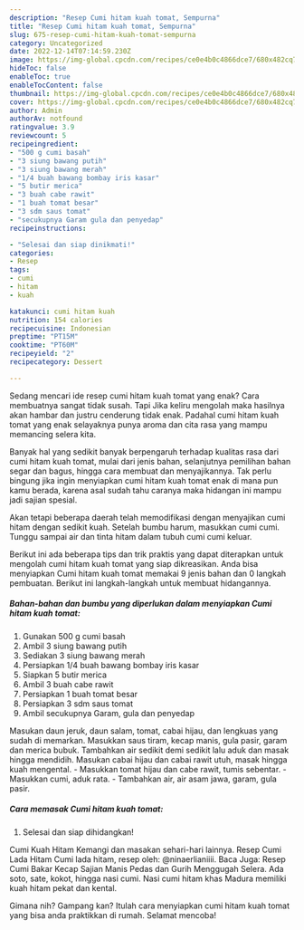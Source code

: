 ```yaml
---
description: "Resep Cumi hitam kuah tomat, Sempurna"
title: "Resep Cumi hitam kuah tomat, Sempurna"
slug: 675-resep-cumi-hitam-kuah-tomat-sempurna
category: Uncategorized
date: 2022-12-14T07:14:59.230Z
image: https://img-global.cpcdn.com/recipes/ce0e4b0c4866dce7/680x482cq70/cumi-hitam-kuah-tomat-foto-resep-utama.jpg
hideToc: false
enableToc: true
enableTocContent: false
thumbnail: https://img-global.cpcdn.com/recipes/ce0e4b0c4866dce7/680x482cq70/cumi-hitam-kuah-tomat-foto-resep-utama.jpg
cover: https://img-global.cpcdn.com/recipes/ce0e4b0c4866dce7/680x482cq70/cumi-hitam-kuah-tomat-foto-resep-utama.jpg
author: Admin
authorAv: notfound
ratingvalue: 3.9
reviewcount: 5
recipeingredient:
- "500 g cumi basah"
- "3 siung bawang putih"
- "3 siung bawang merah"
- "1/4 buah bawang bombay iris kasar"
- "5 butir merica"
- "3 buah cabe rawit"
- "1 buah tomat besar"
- "3 sdm saus tomat"
- "secukupnya Garam gula dan penyedap"
recipeinstructions:

- "Selesai dan siap dinikmati!"
categories:
- Resep
tags:
- cumi
- hitam
- kuah

katakunci: cumi hitam kuah 
nutrition: 154 calories
recipecuisine: Indonesian
preptime: "PT15M"
cooktime: "PT60M"
recipeyield: "2"
recipecategory: Dessert

---
```



Sedang mencari ide resep cumi hitam kuah tomat yang enak? Cara membuatnya sangat tidak susah. Tapi Jika keliru mengolah maka hasilnya akan hambar dan justru cenderung tidak enak. Padahal cumi hitam kuah tomat yang enak selayaknya punya aroma dan cita rasa yang mampu memancing selera kita.


Banyak hal yang sedikit banyak berpengaruh terhadap kualitas rasa dari cumi hitam kuah tomat, mulai dari jenis bahan, selanjutnya pemilihan bahan segar dan bagus, hingga cara membuat dan menyajikannya. Tak perlu bingung jika ingin menyiapkan cumi hitam kuah tomat enak di mana pun kamu berada, karena asal sudah tahu caranya maka hidangan ini mampu jadi sajian spesial.

Akan tetapi beberapa daerah telah memodifikasi dengan menyajikan cumi hitam dengan sedikit kuah. Setelah bumbu harum, masukkan cumi cumi. Tunggu sampai air dan tinta hitam dalam tubuh cumi cumi keluar.


Berikut ini ada beberapa tips dan trik praktis yang dapat diterapkan untuk mengolah cumi hitam kuah tomat yang siap dikreasikan. Anda bisa menyiapkan Cumi hitam kuah tomat memakai 9 jenis bahan dan 0 langkah pembuatan. Berikut ini langkah-langkah untuk membuat hidangannya.

<!--inarticleads1-->

##### Bahan-bahan dan bumbu yang diperlukan dalam menyiapkan Cumi hitam kuah tomat:

1. Gunakan 500 g cumi basah
1. Ambil 3 siung bawang putih
1. Sediakan 3 siung bawang merah
1. Persiapkan 1/4 buah bawang bombay iris kasar
1. Siapkan 5 butir merica
1. Ambil 3 buah cabe rawit
1. Persiapkan 1 buah tomat besar
1. Persiapkan 3 sdm saus tomat
1. Ambil secukupnya Garam, gula dan penyedap


Masukan daun jeruk, daun salam, tomat, cabai hijau, dan lengkuas yang sudah di memarkan. Masukkan saus tiram, kecap manis, gula pasir, garam dan merica bubuk. Tambahkan air sedikit demi sedikit lalu aduk dan masak hingga mendidih. Masukan cabai hijau dan cabai rawit utuh, masak hingga kuah mengental. - Masukkan tomat hijau dan cabe rawit, tumis sebentar. - Masukkan cumi, aduk rata. - Tambahkan air, air asam jawa, garam, gula pasir. 

<!--inarticleads2-->

##### Cara memasak Cumi hitam kuah tomat:


1. Selesai dan siap dihidangkan!

Cumi Kuah Hitam Kemangi dan masakan sehari-hari lainnya. Resep Cumi Lada Hitam Cumi lada hitam, resep oleh: @ninaerlianiiii. Baca Juga: Resep Cumi Bakar Kecap Sajian Manis Pedas dan Gurih Menggugah Selera. Ada soto, sate, kokot, hingga nasi cumi. Nasi cumi hitam khas Madura memiliki kuah hitam pekat dan kental. 

Gimana nih? Gampang kan? Itulah cara menyiapkan cumi hitam kuah tomat yang bisa anda praktikkan di rumah. Selamat mencoba!
